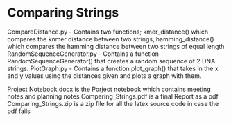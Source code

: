 # Comparing Strings


CompareDistance.py - Contains two functions; kmer_distance() which compares the knmer distance between two strings,
                                             hamming_distance() which compares the hamming distance between two strings of equal length
RandomSequenceGenerator.py - Contains a function RandomSequenceGenerator() that creates a random sequence of 2 DNA strings.
PlotGraph.py - Contains a function plot_graph() that takes in the x and y values using the distances given and plots a graph with them.

Project Notebook.docx is the Porject notebook which contains meeting notes and planning notes
Comparing_Strings.pdf is a final Report as a pdf
Comparing_Strings.zip is a zip file for all the latex source code in case the pdf fails
